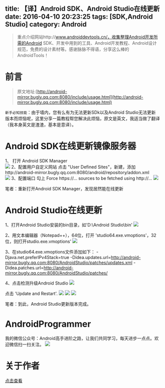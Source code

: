title: 【译】Android SDK、Android Studio在线更新
date: 2016-04-10 20:23:25
tags: [SDK,Android Studio]
category: Android
---
> 重点介绍网站http://www.androiddevtools.cn/，收集整理Android开发所需的Android SDK、开发中用到的工具、Android开发教程、Android设计规范，免费的设计素材等。感谢脉脉不得语，分享这么棒的AndroidTools！


# 前言
> 原文地址:[http://android-mirror.bugly.qq.com:8080/include/usage.html](http://android-mirror.bugly.qq.com:8080/include/usage.html)

`新手必知技能`：由于墙内，您有么有为无法更新SDk以及Android Studio无法更新版本而烦恼呢，这里分享一篇教程帮您解决此烦恼，原文是英文，我适当做了翻译（我本身英文是渣渣，基本是意译）。

# Android SDK在线更新镜像服务器

1、 打开 Android SDK Manager  
![](http://7q5c2h.com1.z0.glb.clouddn.com/sdk_manager.png)
2、配置用户自定义网站
点击 "User Defined Sites"，新建，添加http://android-mirror.bugly.qq.com:8080/android/repository/addon.xml  
![](http://7q5c2h.com1.z0.glb.clouddn.com/site.png)
3、配置端口
勾上 Force https://... sources to be fetched using http://... 
 ![](http://7q5c2h.com1.z0.glb.clouddn.com/proxy.png)

笔者：重新打开Android SDK Manager，发现居然能在线更新 

# Android Studio在线更新

1、打开Android Studio安装的bin目录，如'D:\Android Studio\bin' 
![](http://7q5c2h.com1.z0.glb.clouddn.com/asd1.png)

2、用文本编辑器（Notepad++），64位，打开 'studio64.exe.vmoptions'，32位，则打开studio.exe.vmoptions' 
![](http://7q5c2h.com1.z0.glb.clouddn.com/asd2.png)

3、在studio64.exe.vmoptions文件添加如下：
-Djava.net.preferIPv4Stack=true
-Didea.updates.url=http://android-mirror.bugly.qq.com:8080/AndroidStudio/patches/updates.xml
-Didea.patches.url=http://android-mirror.bugly.qq.com:8080/AndroidStudio/patches/ 

4、点击检测升级Android Studio
![](http://7q5c2h.com1.z0.glb.clouddn.com/asd3.png)

点击 'Update and Restart'. 
![](http://7q5c2h.com1.z0.glb.clouddn.com/asd4.png)
![](http://7q5c2h.com1.z0.glb.clouddn.com/incremental.png)
![](http://7q5c2h.com1.z0.glb.clouddn.com/restart.png)

笔者：到此，Android Studio更新版本完成。

# AndroidProgrammer
我的微信公众号：Android高手进阶之路，让我们共同学习，每天进步一点点。欢迎微信扫一扫关注。
![](http://7q5c2h.com1.z0.glb.clouddn.com/qrcode_AndroidProgrammer.jpg)

# 关于作者
[点击查看](http://wuxiaolong.me/about/)

